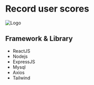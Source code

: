 # Record user scores
![Logo](https://cdn.discordapp.com/attachments/1196340381080625242/1196340399862730843/image.png?ex=65b745d2&is=65a4d0d2&hm=bbce9bd7fc8d5d8a67e28fc5f41f8b0058783fef2622e4070574d303b7524b99&)


## Framework & Library
* ReactJS 
* Nodejs
* ExpressJS
* Mysql
* Axios
* Tailwind
<br/>

